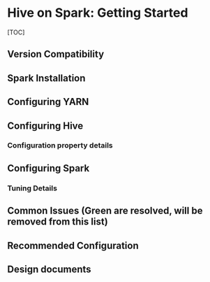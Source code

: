 # Hive on Spark: Getting Started

[TOC]

## Version Compatibility
## Spark Installation
## Configuring YARN
## Configuring Hive
### Configuration property details
## Configuring Spark
### Tuning Details
## Common Issues (Green are resolved, will be removed from this list)
## Recommended Configuration
## Design documents